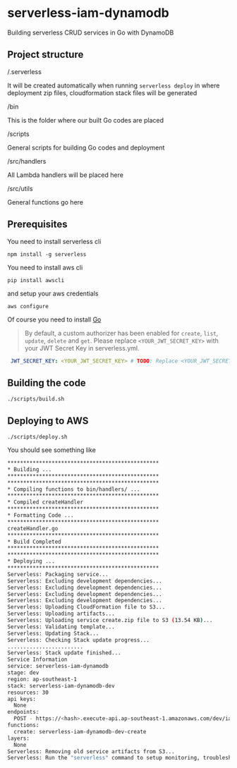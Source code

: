 # serverless-iam-dynamodb
Building serverless CRUD services in Go with DynamoDB

## Project structure
/.serverless 

It will be created automatically when running ``serverless deploy`` in where deployment zip files, cloudformation stack files will be generated

/bin

This is the folder where our built Go codes are placed

/scripts

General scripts for building Go codes and deployment

/src/handlers

All Lambda handlers will be placed here

/src/utils

General functions go here

## Prerequisites

You need to install serverless cli
```
npm install -g serverless
```

You need to install aws cli 
```
pip install awscli
```

and setup your aws credentials
```
aws configure
```

Of course you need to install [Go](https://golang.org/doc/install)

> By default, a custom authorizer has been enabled for ``create``, ``list``, ``update``, ``delete`` and ``get``. Please replace ``<YOUR_JWT_SECRET_KEY>`` with your JWT Secret Key in serverless.yml.  
```yml
 JWT_SECRET_KEY: <YOUR_JWT_SECRET_KEY> # TODO: Replace <YOUR_JWT_SECRET_KEY> with your JWT Secret Key
```

## Building the code
```
./scripts/build.sh
```

## Deploying to AWS
```
./scripts/deploy.sh
```

You should see something like 

```bash
************************************************
* Building ...                                  
************************************************
************************************************
* Compiling functions to bin/handlers/ ...      
************************************************
* Compiled createHandler
************************************************
* Formatting Code ...                           
************************************************
createHandler.go
************************************************
* Build Completed                               
************************************************
************************************************
* Deploying ...                                 
************************************************
Serverless: Packaging service...
Serverless: Excluding development dependencies...
Serverless: Excluding development dependencies...
Serverless: Excluding development dependencies...
Serverless: Excluding development dependencies...
Serverless: Uploading CloudFormation file to S3...
Serverless: Uploading artifacts...
Serverless: Uploading service create.zip file to S3 (13.54 KB)...
Serverless: Validating template...
Serverless: Updating Stack...
Serverless: Checking Stack update progress...
........................
Serverless: Stack update finished...
Service Information
service: serverless-iam-dynamodb
stage: dev
region: ap-southeast-1
stack: serverless-iam-dynamodb-dev
resources: 30
api keys:
  None
endpoints:
  POST - https://<hash>.execute-api.ap-southeast-1.amazonaws.com/dev/iam
functions:
  create: serverless-iam-dynamodb-dev-create
layers:
  None
Serverless: Removing old service artifacts from S3...
Serverless: Run the "serverless" command to setup monitoring, troubleshooting and testing
```